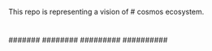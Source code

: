 This repo is representing a vision of # cosmos ecosystem.
#
##
###
####
#####
######
#######
########
#########
##########
